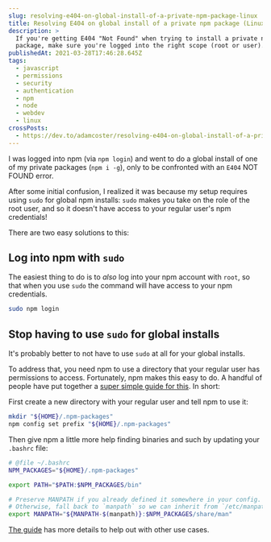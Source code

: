 ```yaml
---
slug: resolving-e404-on-global-install-of-a-private-npm-package-linux
title: Resolving E404 on global install of a private npm package (Linux)
description: >
  If you're getting E404 "Not Found" when trying to install a private npm
  package, make sure you're logged into the right scope (root or user).
publishedAt: 2021-03-28T17:46:28.645Z
tags:
  - javascript
  - permissions
  - security
  - authentication
  - npm
  - node
  - webdev
  - linux
crossPosts:
  - https://dev.to/adamcoster/resolving-e404-on-global-install-of-a-private-npm-package-linux-55ac
---
```


I was logged into npm (via `npm login`) and went to do a global install of one of my private packages (`npm i -g`), only to be confronted with an `E404` NOT FOUND error.

After some initial confusion, I realized it was because my setup requires using `sudo` for global npm installs: `sudo` makes you take on the role of the root user, and so it doesn't have access to your regular user's npm credentials!

There are two easy solutions to this:

## Log into npm with `sudo`

The easiest thing to do is to _also_ log into your npm account with `root`, so that when you use `sudo` the command will have access to your npm credentials.

```bash
sudo npm login
```

## Stop having to use `sudo` for global installs

It's probably better to not have to use `sudo` at all for your global installs.

To address that, you need npm to use a directory that your regular user has permissions to access. Fortunately, npm makes this easy to do. A handful of people have put together a [super simple guide for this](https://github.com/sindresorhus/guides/blob/main/npm-global-without-sudo.md). In short:

First create a new directory with your regular user and tell npm to use it:

```bash
mkdir "${HOME}/.npm-packages"
npm config set prefix "${HOME}/.npm-packages"
```

Then give npm a little more help finding binaries and such by updating your `.bashrc` file:

```bash
# @file ~/.bashrc
NPM_PACKAGES="${HOME}/.npm-packages"

export PATH="$PATH:$NPM_PACKAGES/bin"

# Preserve MANPATH if you already defined it somewhere in your config.
# Otherwise, fall back to `manpath` so we can inherit from `/etc/manpath`.
export MANPATH="${MANPATH-$(manpath)}:$NPM_PACKAGES/share/man"
```

[The guide](https://github.com/sindresorhus/guides/blob/main/npm-global-without-sudo.md) has more details to help out with other use cases.
